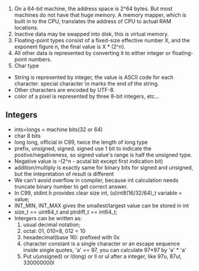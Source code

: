 
1. On a 64-bit machine, the address space is 2^64 bytes. But most machines do not have that huge memory. A memory mapper,
 which is built in to the CPU, translates the address of CPU to actual RAM locations.
2. Inactive data may be swapped into disk, this is virtual memory.
3. Floating-point types consist of a fixed-size effective number X, and the exponent figure n, the final value is 
X * (2^n).
4. All other data is represented by converting it to either integer or floating-point numbers.
5. Char type
 * String is represented by integer, the value is ASCII code for each character. special character \n marks the 
end of the string.
 * Other characters are encoded by UTF-8.
 * color of a pixel is represented by three 8-bit integers, etc...
 
## Integers
* ints=longs = machine bits(32 or 64)
* char 8 bits
* long long, official in C99, twice the length of long type
* prefix, unsigned, signed. signed use 1 bit to indicate the postive/negativeness, so signed value's range is half the 
unsigned type.
* Negative value is -(2^n - acutal bit except first indication bit)
* addition/multiply is exactly same for binary bits for signed and unsigned, but the intepretation of result is different
* We can't avoid overflow in compiler, because int calculation needs truncate binary number to get correct answer.
* In C99, stdint.h provides clear size int, (u)int8(16/32/64)_t variable = value;
* INT_MIN, INT_MAX gives the smallest/largest value can be stored in int
* size_t == uint64_t and ptrdiff_t == int64_t;
* Intergers can be written as:
  1. usual decimal notation;
  2. octal: 01, 010=8, 012 = 10
  3. hexadecimal(base 16): prefixed with 0x
  4. character constant is a single character or an escape sequence inside single quotes, 'a' == 97, you can calculate 97*97 by 'a' * 'a'
  5. Put u(unsigned) or l(long) or ll or ul after a integer, like 97u, 87ul, 330000000l
  

